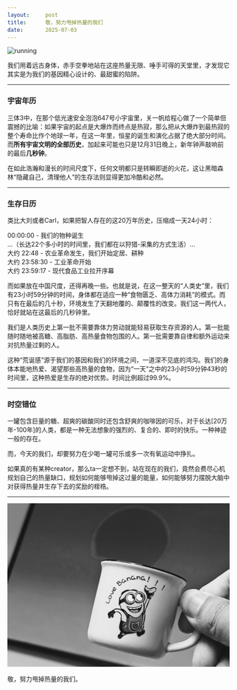 ```yaml
---
layout:     post
title:      敬，努力甩掉热量的我们
date:       2025-07-03
---
```

![running](/images/202507/running.png)

我们用着远古身体，赤手空拳地站在这座热量无限、唾手可得的天堂里，才发现它其实是为我们的基因精心设计的、最甜蜜的陷阱。

---

### 宇宙年历

三体3中，在那个低光速安全泡泡647号小宇宙里，关一帆给程心做了一个简单但震撼的比喻：如果宇宙的起点是大爆炸而终点是热寂，那么把从大爆炸到最热寂的整个寿命比作个地球一年，在这一年里，恒星的诞生和演化占据了绝大部分时间。而**所有宇宙文明的全部历史**，加起来可能也只是12月31日晚上，新年钟声敲响前的最后**几秒钟**。

在如此浩瀚和漫长的时间尺度下，任何文明都只是转瞬即逝的火花，这让黑暗森林“隐藏自己，清理他人”的生存法则显得更加冷酷和必然。



---
### 生存日历

类比大刘或者Carl，如果把智人存在的这20万年历史，压缩成一天24小时：

00:00:00 - 我们的物种诞生  
...（长达22个多小时的时间里，我们都在以狩猎-采集的方式生活）...  
大约 22:48 - 农业革命发生，我们开始定居、耕种  
大约 23:58:30 - 工业革命开始  
大约 23:59:17 - 现代食品工业拉开序幕  

而如果放在中国尺度，还得再晚一些。也就是说，在这一整天的“人类史”里，我们有23小时59分钟的时间，身体都在适应一种“食物匮乏、高体力消耗”的模式。而只有在最后的几十秒，环境发生了天翻地覆的、颠覆性的改变。我们这一两代人，恰好就站在这最后的几秒钟里。  

我们是人类历史上第一批不需要靠体力劳动就能轻易获取生存资源的人。第一批能随时随地被高糖、高脂肪、高热量食物包围的人。第一批需要靠自律和额外运动来对抗热量过剩的人。

这种“荒诞感”源于我们的基因和我们的环境之间，一道深不见底的鸿沟。我们的身体本能地热爱、渴望那些高热量的食物，因为“一天”之中的23小时59分钟43秒的时间里，这种热爱是生存的绝对优势。时间比例超过99.9%。

---

### 时空错位

一罐包含巨量的糖、超爽的碳酸同时还包含舒爽的咖啡因的可乐，对于长达[20万年-100年]的人类，都是一种无法想象的强烈的、复合的、即时的快乐。一种神迹一般的存在。

而，今天的我们，却要努力在少喝一罐可乐或多一次有氧运动中挣扎。

如果真的有某种creator，那么ta一定想不到，站在现在的我们，竟然会费尽心机规划自己的热量缺口，规划如何能够甩掉这过量的能量，如何能够努力摆脱大脑中对获得热量并生存下去的奖励的桎梏。

---

![drinking](/images/202507/drinking.png)

敬，努力甩掉热量的我们。

